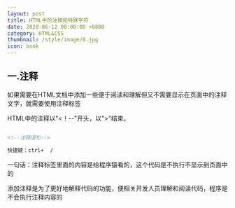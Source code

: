 ```yaml
---
layout: post
title: HTML中的注释和特殊字符
date: 2020-06-12 00:00:00 +0800
category: HTML&CSS
thumbnail: /style/image/8.jpg
icon: book
---
```


## 一.注释
如果需要在HTML文档中添加一些便于阅读和理解但又不需要显示在页面中的注释文字，就需要使用注释标签  

HTML中的注释以"<！--"开头，以">"结束。  

```html

<!--注释语句-->

快捷键：ctrl+  /
```

一句话：注释标签里面的内容是给程序猿看的，这个代码是不执行不显示到页面中的  

添加注释是为了更好地解释代码的功能，便相关开发人员理解和阅读代码，程序是不会执行注释内容的  

